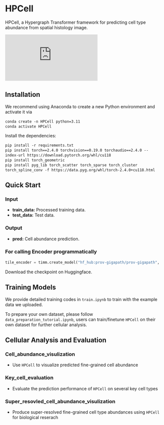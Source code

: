 # HPCell

HPCell, a Hypergraph Transformer framework for predicting cell type abundance from spatial histology image.

![model.jpg](https://github.com/VitaIntelli-CQU/HPCell/blob/main/model.pdf)

## Installation  

We recommend using Anaconda to create a new Python environment and activate it via

```
conda create -n HPCell python=3.11
conda activate HPCell
```
Install the dependencies:
```
pip install -r requirements.txt
pip install torch==2.4.0 torchvision==0.19.0 torchaudio==2.4.0 --index-url https://download.pytorch.org/whl/cu118
pip install torch_geometric
pip install pyg_lib torch_scatter torch_sparse torch_cluster torch_spline_conv -f https://data.pyg.org/whl/torch-2.4.0+cu118.html
```

## Quick Start

### Input

* **train_data:**   Processed training data.
* **test_data:**    Test data.

### Output

* **pred:**   Cell abundance prediction.

### For calling Encoder programmatically

```python
tile_encoder = timm.create_model("hf_hub:prov-gigapath/prov-gigapath", pretrained=False, checkpoint_path=".../pytorch_model.bin")
```

Download the checkpoint on Huggingface.


## Training Models

We provide detailed training codes in `train.ipynb` to train with the example data we uploaded.

To prepare your own dataset, please follow `data_preparation_tutorial.ipynb`, users can train/finetune `HPCell` on their own dataset for further cellular analysis.


## Cellular Analysis and Evaluation

### Cell_abundance_visulization

- Use `HPCell` to visualize predicted fine-grained cell abundance

### Key_cell_evaluation

- Evaluate the prediction performance of `HPCell` on several key cell types

### Super_resovled_cell_abundance_visulization

- Produce super-resolved fine-grained cell type abundances using `HPCell` for biological reserach



